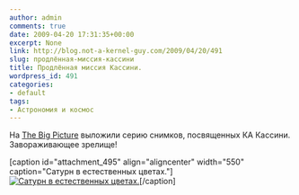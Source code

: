 ```yaml
---
author: admin
comments: true
date: 2009-04-20 17:31:35+00:00
excerpt: None
link: http://blog.not-a-kernel-guy.com/2009/04/20/491
slug: продлённая-миссия-кассини
title: Продлённая миссия Кассини.
wordpress_id: 491
categories:
- default
tags:
- Астрономия и космос
---
```


На [The Big Picture](http://www.boston.com/bigpicture/2009/04/cassinis_continued_mission.html) выложили серию снимков, посвященных КА Кассини. Завораживающее зрелище!

[caption id="attachment_495" align="aligncenter" width="550" caption="Сатурн в естественных цветах."][![Сатурн в естественных цветах.](http://blog.not-a-kernel-guy.com/wp-content/uploads/2009/04/s01_8088_100.jpg)](http://www.boston.com/bigpicture/2009/04/cassinis_continued_mission.html)[/caption]
